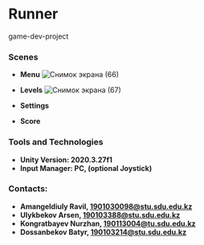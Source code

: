 # Runner 
game-dev-project
 
### Scenes 

 - **Menu**
 ![Снимок экрана (66)](https://user-images.githubusercontent.com/66363673/169277701-1472805c-6a2f-4451-9e92-bcbedf7fdac6.png)
 
 
 - **Levels**
![Снимок экрана (67)](https://user-images.githubusercontent.com/66363673/169277946-f5e9acdc-1710-405f-bc54-77fb329c4bef.png)


 - **Settings**
 - **Score**
 
 
### Tools and Technologies

- **Unity Version: 2020.3.27f1**
- **Input Manager: PC, (optional Joystick)**
 
 
 
### Contacts:
- **Amangeldiuly Ravil, 1901030098@stu.sdu.edu.kz**
- **Ulykbekov Arsen, 190103388@stu.sdu.edu.kz**
- **Kongratbayev Nurzhan, 190113004@tu.sdu.edu.kz**
- **Dossanbekov Batyr, 190103214@stu.sdu.edu.kz**
